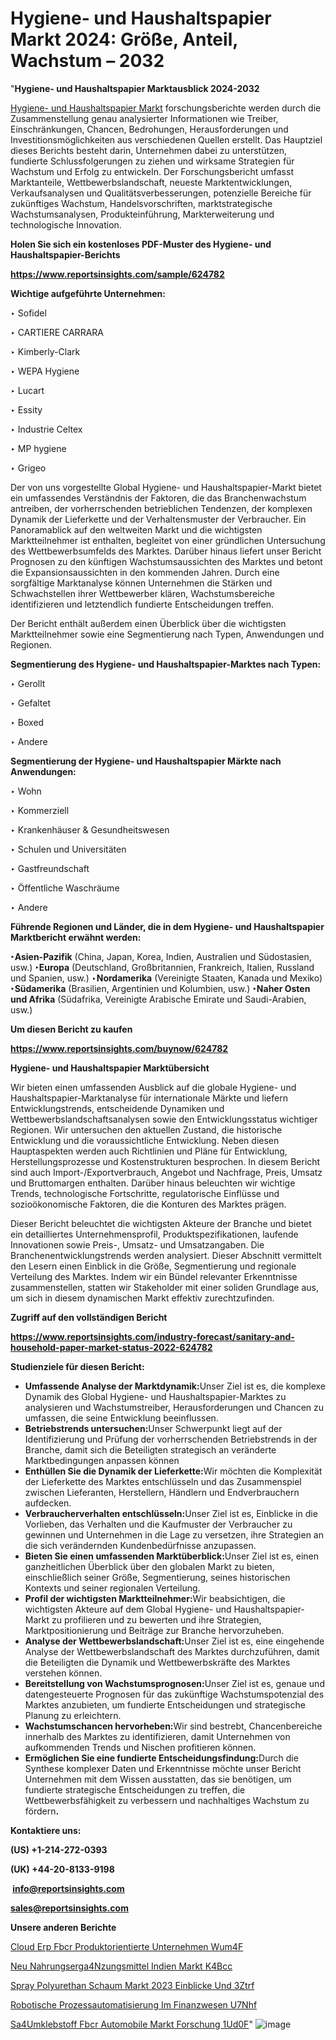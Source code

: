 # Hygiene- und Haushaltspapier Markt 2024: Größe, Anteil, Wachstum – 2032

"<strong><b>Hygiene- und Haushaltspapier Marktausblick 2024-2032</b></strong>

<a href=https://www.reportsinsights.com/sample/624782>Hygiene- und Haushaltspapier Markt</a> forschungsberichte werden durch die Zusammenstellung genau analysierter Informationen wie Treiber, Einschränkungen, Chancen, Bedrohungen, Herausforderungen und Investitionsmöglichkeiten aus verschiedenen Quellen erstellt. Das Hauptziel dieses Berichts besteht darin, Unternehmen dabei zu unterstützen, fundierte Schlussfolgerungen zu ziehen und wirksame Strategien für Wachstum und Erfolg zu entwickeln. Der Forschungsbericht umfasst Marktanteile, Wettbewerbslandschaft, neueste Marktentwicklungen, Verkaufsanalysen und Qualitätsverbesserungen, potenzielle Bereiche für zukünftiges Wachstum, Handelsvorschriften, marktstrategische Wachstumsanalysen, Produkteinführung, Markterweiterung und technologische Innovation.

<strong><b>Holen Sie sich ein kostenloses PDF-Muster des Hygiene- und Haushaltspapier-Berichts</b></strong>

<a href=https://www.reportsinsights.com/sample/624782><strong><u>https://www.reportsinsights.com/sample/624782</u></strong></a>

<strong>Wichtige aufgeführte Unternehmen:</strong>

‣ Sofidel

‣ CARTIERE CARRARA

‣ Kimberly-Clark

‣ WEPA Hygiene

‣ Lucart

‣ Essity

‣ Industrie Celtex

‣ MP hygiene

‣ Grigeo

Der von uns vorgestellte Global Hygiene- und Haushaltspapier-Markt bietet ein umfassendes Verständnis der Faktoren, die das Branchenwachstum antreiben, der vorherrschenden betrieblichen Tendenzen, der komplexen Dynamik der Lieferkette und der Verhaltensmuster der Verbraucher. Ein Panoramablick auf den weltweiten Markt und die wichtigsten Marktteilnehmer ist enthalten, begleitet von einer gründlichen Untersuchung des Wettbewerbsumfelds des Marktes. Darüber hinaus liefert unser Bericht Prognosen zu den künftigen Wachstumsaussichten des Marktes und betont die Expansionsaussichten in den kommenden Jahren. Durch eine sorgfältige Marktanalyse können Unternehmen die Stärken und Schwachstellen ihrer Wettbewerber klären, Wachstumsbereiche identifizieren und letztendlich fundierte Entscheidungen treffen.

Der Bericht enthält außerdem einen Überblick über die wichtigsten Marktteilnehmer sowie eine Segmentierung nach Typen, Anwendungen und Regionen.

<strong>Segmentierung des Hygiene- und Haushaltspapier-Marktes nach Typen:</strong>

‣ Gerollt

‣ Gefaltet

‣ Boxed

‣ Andere

<strong>Segmentierung der Hygiene- und Haushaltspapier Märkte nach Anwendungen:</strong>

‣ Wohn

‣ Kommerziell

‣ Krankenhäuser & Gesundheitswesen

‣ Schulen und Universitäten

‣ Gastfreundschaft

‣ Öffentliche Waschräume

‣ Andere

<strong><b>Führende Regionen und Länder, die in dem Hygiene- und Haushaltspapier Marktbericht erwähnt werden:</b></strong>

<strong><b>‣Asien-Pazifik</b></strong> (China, Japan, Korea, Indien, Australien und Südostasien, usw.)
<strong><b>‣Europa</b></strong> (Deutschland, Großbritannien, Frankreich, Italien, Russland und Spanien, usw.)
‣<strong><b>Nordamerika</b></strong> (Vereinigte Staaten, Kanada und Mexiko)
<strong><b>‣Südamerika</b></strong> (Brasilien, Argentinien und Kolumbien, usw.)
<strong><b>‣Naher Osten und Afrika</b></strong> (Südafrika, Vereinigte Arabische Emirate und Saudi-Arabien, usw.)

<strong>Um diesen Bericht zu kaufen</strong>

<a href=https://www.reportsinsights.com/buynow/624782><strong><u>https://www.reportsinsights.com/buynow/624782</u></strong></a>

<strong>Hygiene- und Haushaltspapier Marktübersicht</strong>

Wir bieten einen umfassenden Ausblick auf die globale Hygiene- und Haushaltspapier-Marktanalyse für internationale Märkte und liefern Entwicklungstrends, entscheidende Dynamiken und Wettbewerbslandschaftsanalysen sowie den Entwicklungsstatus wichtiger Regionen. Wir untersuchen den aktuellen Zustand, die historische Entwicklung und die voraussichtliche Entwicklung. Neben diesen Hauptaspekten werden auch Richtlinien und Pläne für Entwicklung, Herstellungsprozesse und Kostenstrukturen besprochen. In diesem Bericht sind auch Import-/Exportverbrauch, Angebot und Nachfrage, Preis, Umsatz und Bruttomargen enthalten. Darüber hinaus beleuchten wir wichtige Trends, technologische Fortschritte, regulatorische Einflüsse und sozioökonomische Faktoren, die die Konturen des Marktes prägen.

Dieser Bericht beleuchtet die wichtigsten Akteure der Branche und bietet ein detailliertes Unternehmensprofil, Produktspezifikationen, laufende Innovationen sowie Preis-, Umsatz- und Umsatzangaben. Die Branchenentwicklungstrends werden analysiert. Dieser Abschnitt vermittelt den Lesern einen Einblick in die Größe, Segmentierung und regionale Verteilung des Marktes. Indem wir ein Bündel relevanter Erkenntnisse zusammenstellen, statten wir Stakeholder mit einer soliden Grundlage aus, um sich in diesem dynamischen Markt effektiv zurechtzufinden.

<strong>Zugriff auf den vollständigen Bericht</strong>

<a href=https://www.reportsinsights.com/industry-forecast/sanitary-and-household-paper-market-status-2022-624782><strong>https://www.reportsinsights.com/industry-forecast/sanitary-and-household-paper-market-status-2022-624782</strong></a>

<strong>Studienziele für diesen Bericht:</strong>
<ul>
  <li><strong>Umfassende Analyse der Marktdynamik:</strong>Unser Ziel ist es, die komplexe Dynamik des Global Hygiene- und Haushaltspapier-Marktes zu analysieren und Wachstumstreiber, Herausforderungen und Chancen zu umfassen, die seine Entwicklung beeinflussen.</li>
  <li><strong>Betriebstrends untersuchen:</strong>Unser Schwerpunkt liegt auf der Identifizierung und Prüfung der vorherrschenden Betriebstrends in der Branche, damit sich die Beteiligten strategisch an veränderte Marktbedingungen anpassen können</li>
  <li><strong>Enthüllen Sie die Dynamik der Lieferkette:</strong>Wir möchten die Komplexität der Lieferkette des Marktes entschlüsseln und das Zusammenspiel zwischen Lieferanten, Herstellern, Händlern und Endverbrauchern aufdecken.</li>
  <li><strong>Verbraucherverhalten entschlüsseln:</strong>Unser Ziel ist es, Einblicke in die Vorlieben, das Verhalten und die Kaufmuster der Verbraucher zu gewinnen und Unternehmen in die Lage zu versetzen, ihre Strategien an die sich verändernden Kundenbedürfnisse anzupassen.</li>
  <li><strong>Bieten Sie einen umfassenden Marktüberblick:</strong>Unser Ziel ist es, einen ganzheitlichen Überblick über den globalen Markt zu bieten, einschließlich seiner Größe, Segmentierung, seines historischen Kontexts und seiner regionalen Verteilung.</li>
  <li><strong>Profil der wichtigsten Marktteilnehmer:</strong>Wir beabsichtigen, die wichtigsten Akteure auf dem Global Hygiene- und Haushaltspapier-Markt zu profilieren und zu bewerten und ihre Strategien, Marktpositionierung und Beiträge zur Branche hervorzuheben.</li>
  <li><strong>Analyse der Wettbewerbslandschaft:</strong>Unser Ziel ist es, eine eingehende Analyse der Wettbewerbslandschaft des Marktes durchzuführen, damit die Beteiligten die Dynamik und Wettbewerbskräfte des Marktes verstehen können.</li>
  <li><strong>Bereitstellung von Wachstumsprognosen:</strong>Unser Ziel ist es, genaue und datengesteuerte Prognosen für das zukünftige Wachstumspotenzial des Marktes anzubieten, um fundierte Entscheidungen und strategische Planung zu erleichtern.</li>
  <li><strong>Wachstumschancen hervorheben:</strong>Wir sind bestrebt, Chancenbereiche innerhalb des Marktes zu identifizieren, damit Unternehmen von aufkommenden Trends und Nischen profitieren können.</li>
  <li><strong>Ermöglichen Sie eine fundierte Entscheidungsfindung:</strong>Durch die Synthese komplexer Daten und Erkenntnisse möchte unser Bericht Unternehmen mit dem Wissen ausstatten, das sie benötigen, um fundierte strategische Entscheidungen zu treffen, die Wettbewerbsfähigkeit zu verbessern und nachhaltiges Wachstum zu fördern<strong>.</strong></li>
</ul>
<strong>Kontaktiere uns:</strong>

<strong>(US) +1-214-272-0393</strong>

<strong>(UK) +44-20-8133-9198</strong>

<strong> </strong><a href=info@reportsinsights.com><strong><u>info@reportsinsights.com</u></strong></a>

<a href=sales@reportsinsights.com><strong><u>sales@reportsinsights.com</u></strong></a>

<strong>Unsere anderen Berichte</strong>

<a href=https://de.linkedin.com/pulse/cloud-erp-f%C3%BCr-produktorientierte-unternehmen-wum4f/>Cloud Erp Fbcr Produktorientierte Unternehmen Wum4F</a>

<a href=https://de.linkedin.com/pulse/neu-nahrungserg%C3%A4nzungsmittel-indien-markt-k4bcc/>Neu Nahrungserga4Nzungsmittel Indien Markt K4Bcc</a>

<a href=https://de.linkedin.com/pulse/spray-polyurethan-schaum-markt-2023-einblicke-und-3ztrf/>Spray Polyurethan Schaum Markt 2023 Einblicke Und 3Ztrf</a>

<a href=https://de.linkedin.com/pulse/robotische-prozessautomatisierung-im-finanzwesen-u7nhf/>Robotische Prozessautomatisierung Im Finanzwesen U7Nhf</a>

<a href=https://de.linkedin.com/pulse/s%C3%A4umklebstoff-f%C3%BCr-automobile-markt-forschung-1ud0f/>Sa4Umklebstoff Fbcr Automobile Markt Forschung 1Ud0F</a>"
![image](https://github.com/Jaayaachit/RIMarket/assets/158452289/f1c34629-820b-4e5f-ba2d-a7900e6a235f)
